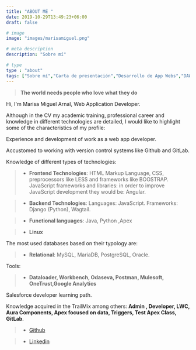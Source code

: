 ```yaml
---
title: "ABOUT ME "
date: 2019-10-29T13:49:23+06:00
draft: false

# image
image: "images/marisamiguel.png"

# meta description
description: "Sobre mí"

# type
type : "about"
tags: ["Sobre mí","Carta de presentación","Desarrollo de App Webs","DAWS"]
---
```


> **The world needs people who love what they do**
 
Hi, I'm Marisa Miguel Arnal, Web Application Developer.

Although in the CV my academic training, professional career and knowledge in different technologies are detailed, I would like to highlight some of the characteristics of my profile:

Experience and development of work as a web app developer.

Accustomed to working with version control systems like Github and GitLab.

Knowledge of different types of technologies:

> - **Frontend Technologies**: HTML Markup Language, CSS, preprocessors like LESS and frameworks like BOOSTRAP. JavaScript frameworks and libraries: in order to improve JavaScript development they would be: Angular.

> - **Backend Technologies**: Languages: JavaScript. Frameworks: Django (Python), Wagtail.

> - **Functional languages**: Java, Python ,Apex

> - **Linux**

The most used databases based on their typology are:

> - **Relational**: MySQL, MariaDB, PostgreSQL, Oracle.

Tools: 

> - **Dataloader, Workbench, Odaseva, Postman, Mulesoft, OneTrust,Google Analytics**

Salesforce developer learning path.

Knowledge acquired in the TrailMix among others: **Admin , Developer, LWC, Aura Components, Apex focused on data, Triggers, Test Apex Class, GitLab**.


 > - [Github](https://github.com/marisamiguel)
 
 > - [Linkedin](https://www.linkedin.com/in/marisamiguelarnal)


